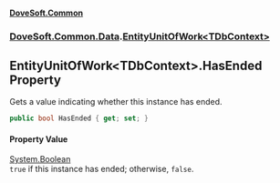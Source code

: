 #### [DoveSoft.Common](./index.md 'index')
### [DoveSoft.Common.Data](./DoveSoft-Common-Data.md 'DoveSoft.Common.Data').[EntityUnitOfWork&lt;TDbContext&gt;](./DoveSoft-Common-Data-EntityUnitOfWork-TDbContext-.md 'DoveSoft.Common.Data.EntityUnitOfWork&lt;TDbContext&gt;')
## EntityUnitOfWork&lt;TDbContext&gt;.HasEnded Property
Gets a value indicating whether this instance has ended.  
```csharp
public bool HasEnded { get; set; }
```
#### Property Value
[System.Boolean](https://docs.microsoft.com/en-us/dotnet/api/System.Boolean 'System.Boolean')  
`true` if this instance has ended; otherwise, `false`.  
